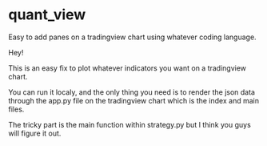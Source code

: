 # quant_view
Easy to add panes on a tradingview chart using whatever coding language. 

Hey!

This is an easy fix to plot whatever indicators you want on a tradingview chart.

You can run it localy, and the only thing you need is to render the json data through the app.py file on the tradingview chart which is the index and main files.

The tricky part is the main function within strategy.py but I think you guys will figure it out.

